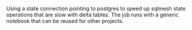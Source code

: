 Using a state connection pointing to postgres to speed up sqlmesh state operations that are slow with delta tables.
The job runs with a generic notebook that can be reused for other projects.